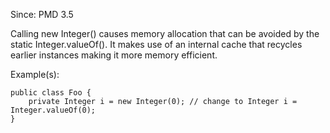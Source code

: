 Since: PMD 3.5

Calling new Integer() causes memory allocation that can be avoided by the static Integer.valueOf().
It makes use of an internal cache that recycles earlier instances making it more memory efficient.

Example(s):
```
public class Foo {
    private Integer i = new Integer(0); // change to Integer i = Integer.valueOf(0);
}
```
